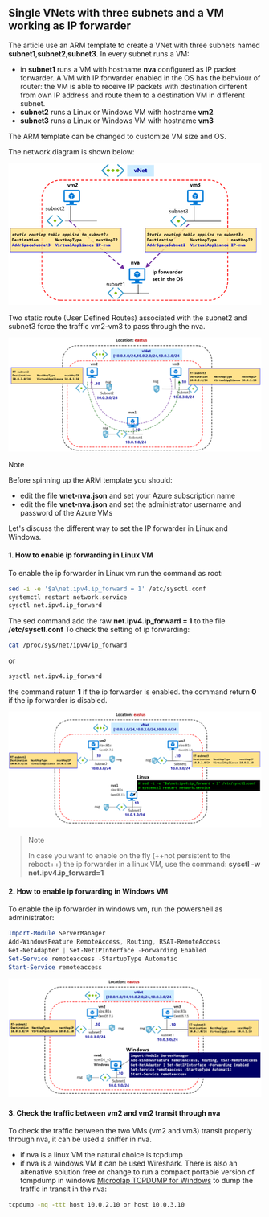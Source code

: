 <properties
pageTitle= 'ARM template to create a single VNet with three subnet and a VM working as ip forwarder'
description= "ARM template to create a single VNet with three subnets and a VM working as ip forwarder"
documentationcenter: na
services=""
documentationCenter="na"
authors="fabferri"
manager=""
editor=""/>

<tags
   ms.service="configuration-Example-Azure"
   ms.devlang="na"
   ms.topic="article"
   ms.tgt_pltfrm="na"
   ms.workload="na"
   ms.date="18/08/2018"
   ms.author="fabferri" />

## Single VNets with three subnets and a VM working as IP forwarder
The article use an ARM template to create a VNet with three subnets named **subnet1**,**subnet2**,**subnet3**.
In every subnet runs a VM:

* in **subnet1** runs a VM with hostname **nva** configured as IP packet forwarder. A VM with IP forwarder enabled in the OS has the behviour of router: the VM is able to receive IP packets with destination different from own IP address and route them to a destination VM in different subnet.
* **subnet2** runs a Linux or Windows VM with hostname **vm2**
* **subnet3** runs a Linux or Windows VM with hostname **vm3**

The ARM template can be changed to customize VM size and OS.

The network diagram is shown below:

[![1]][1]

Two static route (User Defined Routes) associated with the subnet2 and subnet3 force the traffic vm2-vm3 to pass through the nva.

[![2]][2]


> [!NOTE]
> Before spinning up the ARM template you should:
> * edit the file **vnet-nva.json** and set your Azure subscription name
> * edit the file **vnet-nva.json** and set the administrator username and password of the Azure VMs 
>

Let's discuss the different way to set the IP forwarder in Linux and Windows.

#### <a name="EnableIPForwarding"></a>1. How to enable ip forwarding in Linux VM
To enable the ip forwarder in Linux vm run the command as root:

```bash
sed -i -e '$a\net.ipv4.ip_forward = 1' /etc/sysctl.conf
systemctl restart network.service
sysctl net.ipv4.ip_forward
```

The sed command add the raw **net.ipv4.ip_forward = 1** to the file **/etc/sysctl.conf**
To check the setting of ip forwarding:

```bash
cat /proc/sys/net/ipv4/ip_forward
```

or

```bash
sysctl net.ipv4.ip_forward
```
the command return **1** if the ip forwarder is enabled.
the command return **0** if the ip forwarder is disabled.

[![3]][3]



> > [!NOTE]
> In case you want to enable on the fly (++not persistent to the reboot++) the ip forwarder in a linux VM, use the command:
> **sysctl -w net.ipv4.ip_forward=1**
>



#### <a name="EnableIPForwarding"></a>2. How to enable ip forwarding in Windows VM

To enable the ip forwarder in windows vm, run the powershell as administrator:

``` powershell
Import-Module ServerManager
Add-WindowsFeature RemoteAccess, Routing, RSAT-RemoteAccess
Get-NetAdapter | Set-NetIPInterface -Forwarding Enabled
Set-Service remoteaccess -StartupType Automatic
Start-Service remoteaccess
```

[![4]][4]

#### <a name="tcpdump"></a>3. Check the traffic between vm2 and vm2 transit through nva

To check the traffic between the two VMs (vm2 and vm3) transit properly through nva, it can be used a sniffer in nva.
* if nva is a linux VM the natural choice is tcpdump
* if nva is a windows VM it can be used Wireshark. There is also an altenative solution free or change to run a compact portable version of tcmpdump in windows [Microolap TCPDUMP for Windows](http://www.microolap.com/products/network/tcpdump/download/)
to dump the traffic in transit in the nva:

```bash
tcpdump -nq -ttt host 10.0.2.10 or host 10.0.3.10
```


<!--Image References-->

[1]: ./media/network-diagram.png "network diagram"
[2]: ./media/network-diagram-details.png "network diagram with details"
[3]: ./media/network-diagram-linux.png "ip forwarder in linux"
[4]: ./media/network-diagram-windows.png "ip forwardr in windows"

<!--Link References-->

